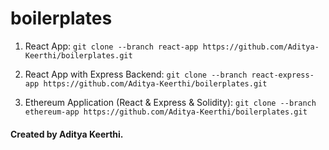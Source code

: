 # boilerplates

1. React App:
```git clone --branch react-app https://github.com/Aditya-Keerthi/boilerplates.git```

2. React App with Express Backend:
```git clone --branch react-express-app https://github.com/Aditya-Keerthi/boilerplates.git```

3. Ethereum Application (React & Express & Solidity):
```git clone --branch ethereum-app https://github.com/Aditya-Keerthi/boilerplates.git```

#### Created by Aditya Keerthi.

